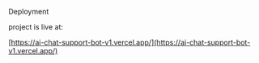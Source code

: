 Deployment

project is live at:

[https://ai-chat-support-bot-v1.vercel.app/](https://ai-chat-support-bot-v1.vercel.app/)

